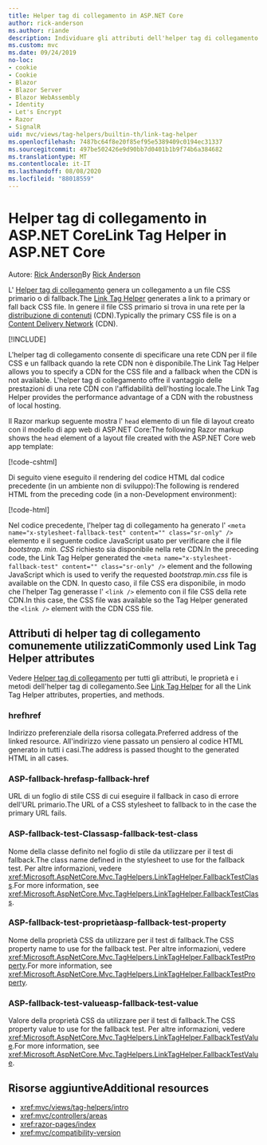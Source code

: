 ```yaml
---
title: Helper tag di collegamento in ASP.NET Core
author: rick-anderson
ms.author: riande
description: Individuare gli attributi dell'helper tag di collegamento ASP.NET Core e il ruolo di ciascun attributo per estendere il comportamento del tag di collegamento HTML.
ms.custom: mvc
ms.date: 09/24/2019
no-loc:
- cookie
- Cookie
- Blazor
- Blazor Server
- Blazor WebAssembly
- Identity
- Let's Encrypt
- Razor
- SignalR
uid: mvc/views/tag-helpers/builtin-th/link-tag-helper
ms.openlocfilehash: 7487bc64f8e20f85ef95e5389409c0194ec31337
ms.sourcegitcommit: 497be502426e9d90bb7d0401b1b9f74b6a384682
ms.translationtype: MT
ms.contentlocale: it-IT
ms.lasthandoff: 08/08/2020
ms.locfileid: "88018559"
---
```

# <a name="link-tag-helper-in-aspnet-core"></a><span data-ttu-id="edfc2-103">Helper tag di collegamento in ASP.NET Core</span><span class="sxs-lookup"><span data-stu-id="edfc2-103">Link Tag Helper in ASP.NET Core</span></span>

<span data-ttu-id="edfc2-104">Autore: [Rick Anderson](https://twitter.com/RickAndMSFT)</span><span class="sxs-lookup"><span data-stu-id="edfc2-104">By [Rick Anderson](https://twitter.com/RickAndMSFT)</span></span>

<span data-ttu-id="edfc2-105">L' [Helper tag di collegamento](xref:Microsoft.AspNetCore.Mvc.TagHelpers.LinkTagHelper) genera un collegamento a un file CSS primario o di fallback.</span><span class="sxs-lookup"><span data-stu-id="edfc2-105">The [Link Tag Helper](xref:Microsoft.AspNetCore.Mvc.TagHelpers.LinkTagHelper) generates a link to a primary or fall back CSS file.</span></span> <span data-ttu-id="edfc2-106">In genere il file CSS primario si trova in una rete per la [distribuzione di contenuti](/office365/enterprise/content-delivery-networks#what-exactly-is-a-cdn) (CDN).</span><span class="sxs-lookup"><span data-stu-id="edfc2-106">Typically the primary CSS file is on a [Content Delivery Network](/office365/enterprise/content-delivery-networks#what-exactly-is-a-cdn) (CDN).</span></span>

[!INCLUDE[](~/includes/cdn.md)]

<span data-ttu-id="edfc2-107">L'helper tag di collegamento consente di specificare una rete CDN per il file CSS e un fallback quando la rete CDN non è disponibile.</span><span class="sxs-lookup"><span data-stu-id="edfc2-107">The Link Tag Helper allows you to specify a CDN for the CSS file and a fallback when the CDN is not available.</span></span> <span data-ttu-id="edfc2-108">L'helper tag di collegamento offre il vantaggio delle prestazioni di una rete CDN con l'affidabilità dell'hosting locale.</span><span class="sxs-lookup"><span data-stu-id="edfc2-108">The Link Tag Helper provides the performance advantage of a CDN with the robustness of local hosting.</span></span>

<span data-ttu-id="edfc2-109">Il Razor markup seguente mostra l' `head` elemento di un file di layout creato con il modello di app web di ASP.NET Core:</span><span class="sxs-lookup"><span data-stu-id="edfc2-109">The following Razor markup shows the `head` element of a layout file created with the ASP.NET Core web app template:</span></span>

[!code-cshtml[](link-tag-helper/sample/_Layout.cshtml?name=snippet)]

<span data-ttu-id="edfc2-110">Di seguito viene eseguito il rendering del codice HTML dal codice precedente (in un ambiente non di sviluppo):</span><span class="sxs-lookup"><span data-stu-id="edfc2-110">The following is rendered HTML from the preceding code (in a non-Development environment):</span></span>

[!code-html[](link-tag-helper/sample/HtmlPage1.html)]

<span data-ttu-id="edfc2-111">Nel codice precedente, l'helper tag di collegamento ha generato l' `<meta name="x-stylesheet-fallback-test" content="" class="sr-only" />` elemento e il seguente codice JavaScript usato per verificare che il file *bootstrap. min. CSS* richiesto sia disponibile nella rete CDN.</span><span class="sxs-lookup"><span data-stu-id="edfc2-111">In the preceding code, the Link Tag Helper generated the `<meta name="x-stylesheet-fallback-test" content="" class="sr-only" />` element and the following JavaScript which is used to verify the requested *bootstrap.min.css* file is available on the CDN.</span></span> <span data-ttu-id="edfc2-112">In questo caso, il file CSS era disponibile, in modo che l'helper Tag generasse l' `<link />` elemento con il file CSS della rete CDN.</span><span class="sxs-lookup"><span data-stu-id="edfc2-112">In this case, the CSS file was available so the Tag Helper generated the `<link />` element with the CDN CSS file.</span></span>

## <a name="commonly-used-link-tag-helper-attributes"></a><span data-ttu-id="edfc2-113">Attributi di helper tag di collegamento comunemente utilizzati</span><span class="sxs-lookup"><span data-stu-id="edfc2-113">Commonly used Link Tag Helper attributes</span></span>

<span data-ttu-id="edfc2-114">Vedere [Helper tag di collegamento](xref:Microsoft.AspNetCore.Mvc.TagHelpers.LinkTagHelper) per tutti gli attributi, le proprietà e i metodi dell'helper tag di collegamento.</span><span class="sxs-lookup"><span data-stu-id="edfc2-114">See [Link Tag Helper](xref:Microsoft.AspNetCore.Mvc.TagHelpers.LinkTagHelper)  for all the Link Tag Helper attributes, properties, and methods.</span></span>

### <a name="href"></a><span data-ttu-id="edfc2-115">href</span><span class="sxs-lookup"><span data-stu-id="edfc2-115">href</span></span>

<span data-ttu-id="edfc2-116">Indirizzo preferenziale della risorsa collegata.</span><span class="sxs-lookup"><span data-stu-id="edfc2-116">Preferred address of the linked resource.</span></span> <span data-ttu-id="edfc2-117">All'indirizzo viene passato un pensiero al codice HTML generato in tutti i casi.</span><span class="sxs-lookup"><span data-stu-id="edfc2-117">The address is passed thought to the generated HTML in all cases.</span></span>

### <a name="asp-fallback-href"></a><span data-ttu-id="edfc2-118">ASP-fallback-href</span><span class="sxs-lookup"><span data-stu-id="edfc2-118">asp-fallback-href</span></span>

<span data-ttu-id="edfc2-119">URL di un foglio di stile CSS di cui eseguire il fallback in caso di errore dell'URL primario.</span><span class="sxs-lookup"><span data-stu-id="edfc2-119">The URL of a CSS stylesheet to fallback to in the case the primary URL fails.</span></span>

### <a name="asp-fallback-test-class"></a><span data-ttu-id="edfc2-120">ASP-fallback-test-Class</span><span class="sxs-lookup"><span data-stu-id="edfc2-120">asp-fallback-test-class</span></span>

<span data-ttu-id="edfc2-121">Nome della classe definito nel foglio di stile da utilizzare per il test di fallback.</span><span class="sxs-lookup"><span data-stu-id="edfc2-121">The class name defined in the stylesheet to use for the fallback test.</span></span> <span data-ttu-id="edfc2-122">Per altre informazioni, vedere <xref:Microsoft.AspNetCore.Mvc.TagHelpers.LinkTagHelper.FallbackTestClass>.</span><span class="sxs-lookup"><span data-stu-id="edfc2-122">For more information, see <xref:Microsoft.AspNetCore.Mvc.TagHelpers.LinkTagHelper.FallbackTestClass>.</span></span>

### <a name="asp-fallback-test-property"></a><span data-ttu-id="edfc2-123">ASP-fallback-test-proprietà</span><span class="sxs-lookup"><span data-stu-id="edfc2-123">asp-fallback-test-property</span></span>

<span data-ttu-id="edfc2-124">Nome della proprietà CSS da utilizzare per il test di fallback.</span><span class="sxs-lookup"><span data-stu-id="edfc2-124">The CSS property name to use for the fallback test.</span></span> <span data-ttu-id="edfc2-125">Per altre informazioni, vedere <xref:Microsoft.AspNetCore.Mvc.TagHelpers.LinkTagHelper.FallbackTestProperty>.</span><span class="sxs-lookup"><span data-stu-id="edfc2-125">For more information, see <xref:Microsoft.AspNetCore.Mvc.TagHelpers.LinkTagHelper.FallbackTestProperty>.</span></span>

### <a name="asp-fallback-test-value"></a><span data-ttu-id="edfc2-126">ASP-fallback-test-value</span><span class="sxs-lookup"><span data-stu-id="edfc2-126">asp-fallback-test-value</span></span>

<span data-ttu-id="edfc2-127">Valore della proprietà CSS da utilizzare per il test di fallback.</span><span class="sxs-lookup"><span data-stu-id="edfc2-127">The CSS property value to use for the fallback test.</span></span> <span data-ttu-id="edfc2-128">Per altre informazioni, vedere <xref:Microsoft.AspNetCore.Mvc.TagHelpers.LinkTagHelper.FallbackTestValue>.</span><span class="sxs-lookup"><span data-stu-id="edfc2-128">For more information, see <xref:Microsoft.AspNetCore.Mvc.TagHelpers.LinkTagHelper.FallbackTestValue>.</span></span>

## <a name="additional-resources"></a><span data-ttu-id="edfc2-129">Risorse aggiuntive</span><span class="sxs-lookup"><span data-stu-id="edfc2-129">Additional resources</span></span>

* <xref:mvc/views/tag-helpers/intro>
* <xref:mvc/controllers/areas>
* <xref:razor-pages/index>
* <xref:mvc/compatibility-version>
